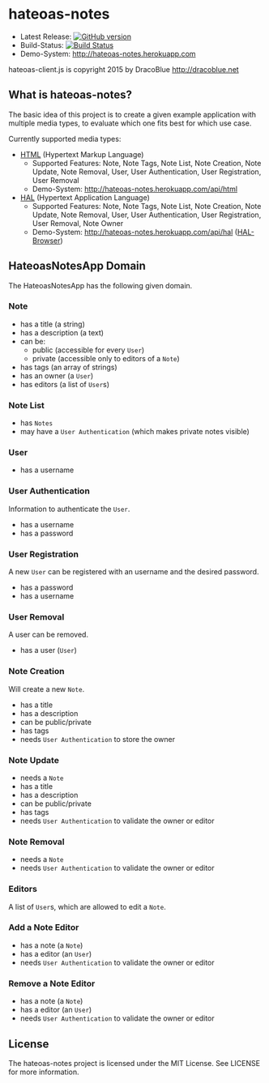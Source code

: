 # hateoas-notes

* Latest Release: [![GitHub version](https://badge.fury.io/gh/DracoBlue%2Fhateoas-notes.png)](https://github.com/DracoBlue/hateoas-notes/releases)
* Build-Status: [![Build Status](https://travis-ci.org/DracoBlue/hateoas-notes.png?branch=master)](https://travis-ci.org/DracoBlue/hateoas-notes)
* Demo-System: <http://hateoas-notes.herokuapp.com>

hateoas-client.js is copyright 2015 by DracoBlue <http://dracoblue.net>

## What is hateoas-notes?

The basic idea of this project is to create a given example application with multiple media types, to evaluate which one
fits best for which use case.

Currently supported media types:

* [HTML](http://www.w3.org/html/) (Hypertext Markup Language)
  * Supported Features: Note, Note Tags, Note List, Note Creation, Note Update, Note Removal, User, User Authentication, User Registration, User Removal
  * Demo-System: <http://hateoas-notes.herokuapp.com/api/html>
* [HAL](http://stateless.co/hal_specification.html) (Hypertext Application Language)
  * Supported Features: Note, Note Tags, Note List, Note Creation, Note Update, Note Removal, User, User Authentication, User Registration, User Removal, Note Owner
  * Demo-System: <http://hateoas-notes.herokuapp.com/api/hal> ([HAL-Browser](haltalk.herokuapp.com/explorer/browser.html#http://hateoas-notes.herokuapp.com/api/hal))

## HateoasNotesApp Domain

The HateoasNotesApp has the following given domain.

### Note

* has a title (a string)
* has a description (a text)
* can be:
    * public (accessible for every `User`)
    * private (accessible only to editors of a `Note`)
* has tags (an array of strings)
* has an owner (a `User`)
* has editors (a list of `User`s)

### Note List

* has `Notes`
* may have a `User Authentication` (which makes private notes visible)

### User

* has a username

### User Authentication

Information to authenticate the `User`.

* has a username
* has a password

### User Registration

A new `User` can be registered with an username and the desired password.

* has a password
* has a username

### User Removal

A user can be removed.

* has a user (`User`)

### Note Creation

Will create a new `Note`.

* has a title
* has a description
* can be public/private
* has tags
* needs `User Authentication` to store the owner

### Note Update

* needs a `Note`
* has a title
* has a description
* can be public/private
* has tags
* needs `User Authentication` to validate the owner or editor

### Note Removal

* needs a `Note`
* needs `User Authentication` to validate the owner or editor

### Editors

A list of `User`s, which are allowed to edit a `Note`.

### Add a Note Editor

* has a note (a `Note`)
* has a editor (an `User`)
* needs `User Authentication` to validate the owner or editor

### Remove a Note Editor

* has a note (a `Note`)
* has a editor (an `User`)
* needs `User Authentication` to validate the owner or editor

## License

The hateoas-notes project is licensed under the MIT License. See LICENSE for more information.